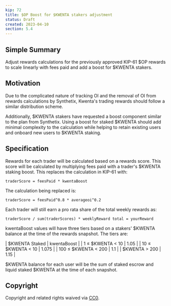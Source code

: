 ```yaml
---
kip: 72
title: $OP Boost for $KWENTA stakers adjustment
status: Draft
created: 2023-04-10
section: 5.4
---
```


## Simple Summary
Adjust rewards calculations for the previously approved KIP-61 $OP rewards to scale linearly with fees paid and add a boost for $KWENTA stakers.

## Motivation
Due to the complicated nature of tracking OI and the removal of OI from rewards calculations by Synthetix, Kwenta's trading rewards should follow a similar distribution scheme.

Additionally, $KWENTA stakers have requested a boost component similar to the plan from Synthetix. Using a boost for staked $KWENTA should add minimal complexity to the calculation while helping to retain existing users and onboard new users to $KWENTA staking.

## Specification

Rewards for each trader will be calculated based on a rewards score. This score will be calculated by multiplying fees paid with a trader's $KWENTA staking boost. This replaces the calculation in KIP-61 with:

`traderScore = feesPaid * kwentaBoost`

The calculation being replaced is:

`traderScore = feesPaid^0.8 * averageoi^0.2`

Each trader will still earn a pro rata share of the total weekly rewards as:

`traderScore / sum(traderScores) * weeklyReward total = yourReward`

kwentaBoost values will have three tiers based on a stakers' $KWENTA balance at the time of the rewards snapshot. The tiers are:

| $KWENTA Staked            |  kwentaBoost             |
| 1 ≤ $KWENTA < 10          |  1.05                    |
| 10 ≤ $KWENTA < 10         |  1.075                   |
| 100 ≤ $KWENTA < 200       |  1.1                     |
| $KWENTA > 200             |  1.15                    |

$KWENTA balance for each user will be the sum of staked escrow and liquid staked $KWENTA at the time of each snapshot.

## Copyright

Copyright and related rights waived via [CC0](https://creativecommons.org/publicdomain/zero/1.0/).
